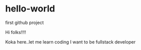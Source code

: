 # hello-world
first github project

Hi folks!!!!

Koka here..let me learn coding
I want to be fullstack developer
